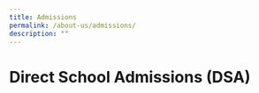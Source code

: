 ```yaml
---
title: Admissions
permalink: /about-us/admissions/
description: ""
---
```

Direct School Admissions (DSA)
==========

